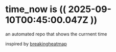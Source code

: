 # time_now is (( 2025-09-10T00:45:00.047Z ))

an automated repo that shows the currnent time

inspired by [breakingheatmap](https://github.com/breakingheatmap/breakingheatmap)
